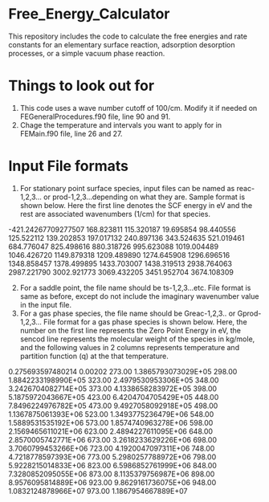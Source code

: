# Free_Energy_Calculator
This repository includes the code to calculate the free energies and rate constants for an elementary surface reaction, adsorption desorption processes, or a simple vacuum phase reaction. 

Things to look out for
======================
1. This code uses a wave number cutoff of 100/cm. Modify it if needed on FEGeneralProcedures.f90 file, line 90 and 91.
2. Chage the temperature and intervals you want to apply for in FEMain.f90 file, line 26 and 27.

Input File formats
==================
1. For stationary point surface species, input files can be named as reac-1,2,3... or prod-1,2,3...depending on what they are. Sample format is shown below. Here the first line denotes the SCF energy in eV and the rest are associated wavenumbers (1/cm) for that species.

-421.24267709277507
168.823811
115.320187
19.695854
98.440556
125.522112
139.202853
197.017132
240.897136
343.524635
521.019461
684.776047
825.498616
880.318726
995.623088
1019.004489
1046.426720
1149.879318
1209.489890
1274.645908
1296.696516
1348.858457
1378.499895
1433.703007
1438.319513
2938.764063
2987.221790
3002.921773
3069.432205
3451.952704
3674.108309

2. For a saddle point, the file name should be ts-1,2,3...etc. File format is same as before, except do not include the imaginary wavenumber value in the input file.
3. For a gas phase species, the file name should be Greac-1,2,3.. or Gprod-1,2,3... File format for a gas phase species is shown below. Here, the number on the first line represents the Zero Point Energy in eV, the sencod line represents the molecular weight of the species in kg/mole, and the following values in 2 columns represents temperature and partition function (q) at the that temperature.  

0.275693597480214
0.00202
273.00    1.3865793073029E+05
298.00    1.8842233198990E+05
323.00    2.4979530953306E+05
348.00    3.2426704082714E+05
373.00    4.1338658283972E+05
398.00    5.1875972043667E+05
423.00    6.4204704705429E+05
448.00    7.8496224976782E+05
473.00    9.4927058092918E+05
498.00    1.1367875061393E+06
523.00    1.3493775236479E+06
548.00    1.5889531535192E+06
573.00    1.8574740963278E+06
598.00    2.1569465611021E+06
623.00    2.4894227611095E+06
648.00    2.8570005742771E+06
673.00    3.2618233629226E+06
698.00    3.7060799453266E+06
723.00    4.1920047097311E+06
748.00    4.7218778597393E+06
773.00    5.2980257788972E+06
798.00    5.9228215014833E+06
823.00    6.5986852761999E+06
848.00    7.3280852095055E+06
873.00    8.1135379756987E+06
898.00    8.9576095814889E+06
923.00    9.8629161736075E+06
948.00    1.0832124878966E+07
973.00    1.1867954667889E+07
